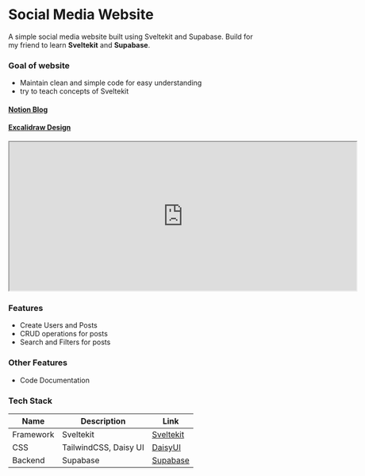 # Social Media Website

A simple social media website built using Sveltekit and Supabase.
Build for my friend to learn **Sveltekit** and **Supabase**.

### Goal of website

- Maintain clean and simple code for easy understanding
- try to teach concepts of Sveltekit

#### [Notion Blog](https://bhide-dev.notion.site/Social-Media-Application-using-Svelte-92be9745f7b14bb1a3e514c9497a12fe?pvs=74)

#### [Excalidraw Design](https://excalidraw.com/#json=_ZOPH0eE6ul5EoYyOfS59,0Zeh0XcwvncowgUPk8zlsQ)

<iframe src='https://excalidraw.com/#json=_ZOPH0eE6ul5EoYyOfS59,0Zeh0XcwvncowgUPk8zlsQ' height='300' width='700' ></iframe>

### Features

- Create Users and Posts
- CRUD operations for posts
- Search and Filters for posts

### Other Features

- Code Documentation

### Tech Stack

| Name      | Description           | Link                             |
| --------- | --------------------- | -------------------------------- |
| Framework | Sveltekit             | [Sveltekit](https://svelte.dev)  |
| CSS       | TailwindCSS, Daisy UI | [DaisyUI](https://daisyui.com)   |
| Backend   | Supabase              | [Supabase](https://supabase.com) |
